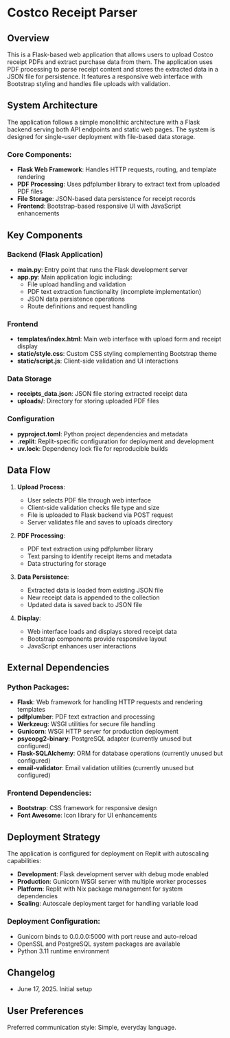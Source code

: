 # Costco Receipt Parser

## Overview

This is a Flask-based web application that allows users to upload Costco receipt PDFs and extract purchase data from them. The application uses PDF processing to parse receipt content and stores the extracted data in a JSON file for persistence. It features a responsive web interface with Bootstrap styling and handles file uploads with validation.

## System Architecture

The application follows a simple monolithic architecture with a Flask backend serving both API endpoints and static web pages. The system is designed for single-user deployment with file-based data storage.

### Core Components:
- **Flask Web Framework**: Handles HTTP requests, routing, and template rendering
- **PDF Processing**: Uses pdfplumber library to extract text from uploaded PDF files
- **File Storage**: JSON-based data persistence for receipt records
- **Frontend**: Bootstrap-based responsive UI with JavaScript enhancements

## Key Components

### Backend (Flask Application)
- **main.py**: Entry point that runs the Flask development server
- **app.py**: Main application logic including:
  - File upload handling and validation
  - PDF text extraction functionality (incomplete implementation)
  - JSON data persistence operations
  - Route definitions and request handling

### Frontend
- **templates/index.html**: Main web interface with upload form and receipt display
- **static/style.css**: Custom CSS styling complementing Bootstrap theme
- **static/script.js**: Client-side validation and UI interactions

### Data Storage
- **receipts_data.json**: JSON file storing extracted receipt data
- **uploads/**: Directory for storing uploaded PDF files

### Configuration
- **pyproject.toml**: Python project dependencies and metadata
- **.replit**: Replit-specific configuration for deployment and development
- **uv.lock**: Dependency lock file for reproducible builds

## Data Flow

1. **Upload Process**:
   - User selects PDF file through web interface
   - Client-side validation checks file type and size
   - File is uploaded to Flask backend via POST request
   - Server validates file and saves to uploads directory

2. **PDF Processing**:
   - PDF text extraction using pdfplumber library
   - Text parsing to identify receipt items and metadata
   - Data structuring for storage

3. **Data Persistence**:
   - Extracted data is loaded from existing JSON file
   - New receipt data is appended to the collection
   - Updated data is saved back to JSON file

4. **Display**:
   - Web interface loads and displays stored receipt data
   - Bootstrap components provide responsive layout
   - JavaScript enhances user interactions

## External Dependencies

### Python Packages:
- **Flask**: Web framework for handling HTTP requests and rendering templates
- **pdfplumber**: PDF text extraction and processing
- **Werkzeug**: WSGI utilities for secure file handling
- **Gunicorn**: WSGI HTTP server for production deployment
- **psycopg2-binary**: PostgreSQL adapter (currently unused but configured)
- **Flask-SQLAlchemy**: ORM for database operations (currently unused but configured)
- **email-validator**: Email validation utilities (currently unused but configured)

### Frontend Dependencies:
- **Bootstrap**: CSS framework for responsive design
- **Font Awesome**: Icon library for UI enhancements

## Deployment Strategy

The application is configured for deployment on Replit with autoscaling capabilities:

- **Development**: Flask development server with debug mode enabled
- **Production**: Gunicorn WSGI server with multiple worker processes
- **Platform**: Replit with Nix package management for system dependencies
- **Scaling**: Autoscale deployment target for handling variable load

### Deployment Configuration:
- Gunicorn binds to 0.0.0.0:5000 with port reuse and auto-reload
- OpenSSL and PostgreSQL system packages are available
- Python 3.11 runtime environment

## Changelog
- June 17, 2025. Initial setup

## User Preferences

Preferred communication style: Simple, everyday language.
